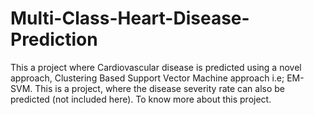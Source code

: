 # Multi-Class-Heart-Disease-Prediction

This a project where Cardiovascular disease is predicted using a novel approach, Clustering Based Support Vector Machine approach i.e; EM-SVM. This is a project, where the disease severity rate can also be predicted (not included here). To know more about this project.

